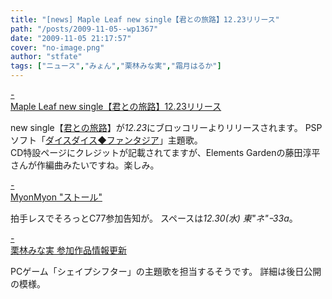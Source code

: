 ```yaml
---
title: "[news] Maple Leaf new single【君との旅路】12.23リリース"
path: "/posts/2009-11-05--wp1367"
date: "2009-11-05 21:17:57"
cover: "no-image.png"
author: "stfate"
tags: ["ニュース","みょん","栗林みな実","霜月はるか"]
---
```


<style type="text/css">
<!--
p {white-space: pre-wrap};
-->
</style>

<a class="topics" href="http://shimotsukin.com/" target="_blank">- Maple Leaf new single【君との旅路】12.23リリース</a>
<div class="news">new single【<a href="http://www.broccoli.co.jp/cd/title/QECB19_ddf_shimotsuki.php">君との旅路</a>】が<em>12.23</em>にブロッコリーよりリリースされます。
PSPソフト「<a href="http://www.broccoli.co.jp/game/dicedice/">ダイスダイス◆ファンタジア</a>」主題歌。<div id="talk">CD特設ページにクレジットが記載されてますが、Elements Gardenの藤田淳平さんが作編曲みたいですね。楽しみ。</div></div>

<a class="topics" href="http://www.myonmyon.com/" target="_blank">- MyonMyon "ストール"</a>
<div class="news">拍手レスでそろっとC77参加告知が。
スペースは<em>12.30(水) 東"ネ"ｰ33a</em>。</div>

<a class="topics" href="http://kuribayashi-minami.jp/information/index.html" target="_blank">- 栗林みな実 参加作品情報更新</a>
<div class="news">PCゲーム「シェイプシフター」の主題歌を担当するそうです。
詳細は後日公開の模様。</div>